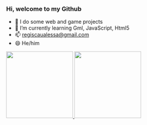 ### Hi, welcome to my Github

- 🔭 I do some web and game projects
- 🌱 I’m currently learning Gml, JavaScript, Html5
- 📫 regiscaualessa@gmail.com
- 😄 He/him
<div>
  <a href="https://github.com/Regis-LS">
  <img height="180em" src="https://github-readme-stats.vercel.app/api?username=Regis-LS&show_icons=true&theme=tokyonight&include_all_commits=true&count_private=true"/>
  <img height="180em" src="https://github-readme-stats.vercel.app/api/top-langs/?username=Regis-LS&layout=compact&langs_count=7&theme=tokyonight"/>
</div>
